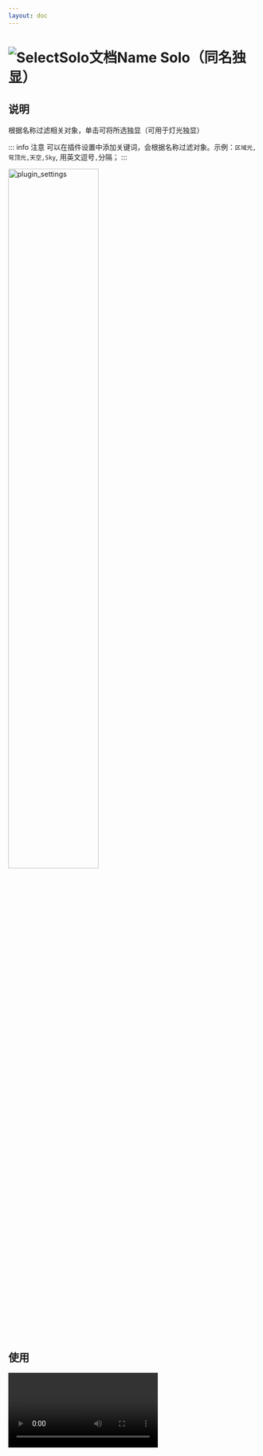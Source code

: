 ```yaml
---
layout: doc
---
```

# <span class="h1-icon"><img src="/img/NameSolo.webp" alt="SelectSolo文档"></span>Name Solo（同名独显）

## 说明

根据名称过滤相关对象，单击可将所选独显（可用于灯光独显）

::: info 注意
可以在插件设置中添加关键词，会根据名称过滤对象。示例：`区域光,穹顶光,天空,Sky`, 用英文逗号`,`分隔；
::: 

<img src="/img/autosort_v1_4_plugin_settings_screenshot.webp" data-zoomable alt="plugin_settings" width=60% >

<br />


## 使用

<video controls>
  <source src="/img/autosort_v1_4_name_solo.webm" type="video/webm">
</video>


